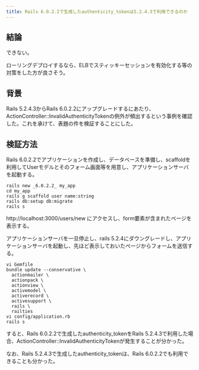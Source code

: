 ```yaml
---
title: Rails 6.0.2.2で生成したauthenticity_tokenは5.2.4.3で利用できるのか
---
```


## 結論

できない。

ローリングデプロイするなら、ELBでスティッキーセッションを有効化する等の対策をした方が良さそう。

## 背景

Rails 5.2.4.3からRails 6.0.2.2にアップグレードするにあたり、ActionController::InvalidAuthenticityTokenの例外が頻出するという事例を確認した。これを承けて、表題の件を検証することにした。

## 検証方法

Rails 6.0.2.2でアプリケーションを作成し、データベースを準備し、scaffoldを利用してUserモデルとそのフォーム画面等を用意し、アプリケーションサーバを起動する。

```
rails new _6.0.2.2_ my_app
cd my_app
rails g scaffold user name:string
rails db:setup db:migrate
rails s
```

http://localhost:3000/users/new にアクセスし、form要素が含まれたページを表示する。

アプリケーションサーバを一旦停止し、rails 5.2.4にダウングレードし、アプリケーションサーバを起動し、先ほど表示しておいたページからフォームを送信する。

```
vi Gemfile
bundle update --conservative \
  actionmailer \
  actionpack \
  actionview \
  activemodel \
  activerecord \
  activesupport \
  rails \
  railties
vi config/application.rb
rails s
```

すると、Rails 6.0.2.2で生成したauthenticity_tokenをRails 5.2.4.3で利用した場合、ActionController::InvalidAuthenticityTokenが発生することが分かった。

なお、Rails 5.2.4.3で生成したauthenticity_tokenは、Rails 6.0.2.2でも利用できることも分かった。
